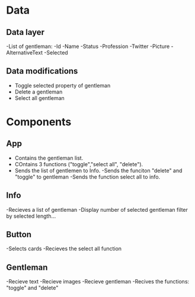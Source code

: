 # Data

## Data layer

-List of gentleman:
-Id
-Name
-Status
-Profession
-Twitter
-Picture
-AlternativeText
-Selected

## Data modifications

- Toggle selected property of gentleman
- Delete a gentleman
- Select all gentleman

# Components

## App

- Contains the gentleman list.
- COntains 3 functions ("toggle","select all", "delete").
- Sends the list of gentlemen to Info.
  -Sends the funciton "delete" and "toggle" to gentleman
  -Sends the function select all to info.

## Info

-Recieves a list of gentleman
-Display number of selected gentleman filter by selected length...

## Button

-Selects cards
-Recieves the select all function

## Gentleman

-Recieve text
-Recieve images
-Recieve gentleman
-Recives the functions: "toggle" and "delete"
